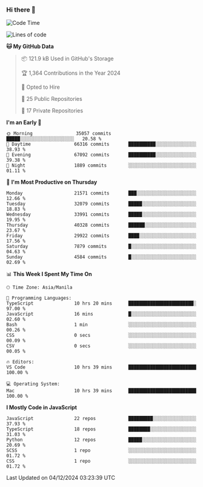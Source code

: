 ### Hi there 👋

<!--START_SECTION:waka-->
![Code Time](http://img.shields.io/badge/Code%20Time-1%2C287%20hrs%2050%20mins-blue)

![Lines of code](https://img.shields.io/badge/From%20Hello%20World%20I%27ve%20Written-67.4%20million%20lines%20of%20code-blue)

**🐱 My GitHub Data** 

> 📦 121.9 kB Used in GitHub's Storage 
 > 
> 🏆 1,364 Contributions in the Year 2024
 > 
> 💼 Opted to Hire
 > 
> 📜 25 Public Repositories 
 > 
> 🔑 17 Private Repositories 
 > 
**I'm an Early 🐤** 

```text
🌞 Morning                35057 commits       █████░░░░░░░░░░░░░░░░░░░░   20.58 % 
🌆 Daytime                66316 commits       ██████████░░░░░░░░░░░░░░░   38.93 % 
🌃 Evening                67092 commits       ██████████░░░░░░░░░░░░░░░   39.38 % 
🌙 Night                  1889 commits        ░░░░░░░░░░░░░░░░░░░░░░░░░   01.11 % 
```
📅 **I'm Most Productive on Thursday** 

```text
Monday                   21571 commits       ███░░░░░░░░░░░░░░░░░░░░░░   12.66 % 
Tuesday                  32079 commits       █████░░░░░░░░░░░░░░░░░░░░   18.83 % 
Wednesday                33991 commits       █████░░░░░░░░░░░░░░░░░░░░   19.95 % 
Thursday                 40328 commits       ██████░░░░░░░░░░░░░░░░░░░   23.67 % 
Friday                   29922 commits       ████░░░░░░░░░░░░░░░░░░░░░   17.56 % 
Saturday                 7879 commits        █░░░░░░░░░░░░░░░░░░░░░░░░   04.63 % 
Sunday                   4584 commits        █░░░░░░░░░░░░░░░░░░░░░░░░   02.69 % 
```


📊 **This Week I Spent My Time On** 

```text
🕑︎ Time Zone: Asia/Manila

💬 Programming Languages: 
TypeScript               10 hrs 20 mins      ████████████████████████░   97.00 % 
JavaScript               16 mins             █░░░░░░░░░░░░░░░░░░░░░░░░   02.60 % 
Bash                     1 min               ░░░░░░░░░░░░░░░░░░░░░░░░░   00.26 % 
CSS                      0 secs              ░░░░░░░░░░░░░░░░░░░░░░░░░   00.09 % 
CSV                      0 secs              ░░░░░░░░░░░░░░░░░░░░░░░░░   00.05 % 

🔥 Editors: 
VS Code                  10 hrs 39 mins      █████████████████████████   100.00 % 

💻 Operating System: 
Mac                      10 hrs 39 mins      █████████████████████████   100.00 % 
```

**I Mostly Code in JavaScript** 

```text
JavaScript               22 repos            █████████░░░░░░░░░░░░░░░░   37.93 % 
TypeScript               18 repos            ████████░░░░░░░░░░░░░░░░░   31.03 % 
Python                   12 repos            █████░░░░░░░░░░░░░░░░░░░░   20.69 % 
SCSS                     1 repo              ░░░░░░░░░░░░░░░░░░░░░░░░░   01.72 % 
CSS                      1 repo              ░░░░░░░░░░░░░░░░░░░░░░░░░   01.72 % 
```




 Last Updated on 04/12/2024 03:23:39 UTC
<!--END_SECTION:waka-->
